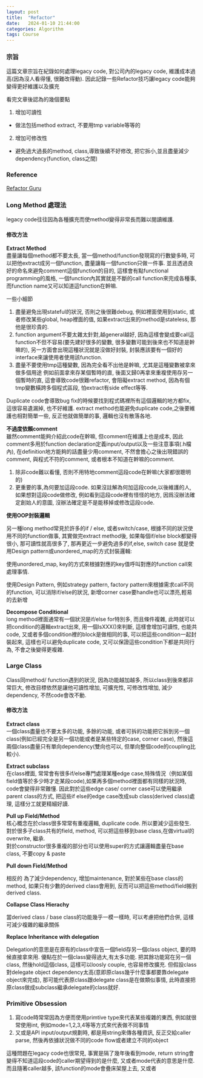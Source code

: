 ```yaml
---
layout: post
title:  "Refactor"
date:   2024-01-10 21:44:00
categories: Algorithm
tags: Course
---
```


### 宗旨

這篇文章宗旨在紀錄如何處理legacy code, 對公司內的legacy code, 維護成本過高(因為沒人看得懂, 很難改得動). 因此記錄一些Refactor技巧讓legacy code能夠變得更好維護以及擴充

看完文章後認為的幾個要點<br />
1. 增加可讀性
  - 做法包括method extract, 不要用tmp variable等等的
2. 增加可修改性
  - 避免過大過長的method, class,導致後續不好修改, 把它拆小,並且盡量減少dependency(function, class之間)

### Reference

[Refactor Guru](https://refactoring.guru/extract-class)


### Long Method 處理法

legacy code往往因為各種擴充而使method變得非常長而難以閱讀維護.

#### 修改方法

**Extract Method**<br />
盡量讓每個method都不要太長, 當一個method/function發現寫的行數變多時, 可以把他extract成另一個function, 盡量讓每一個function只做一件事. 並且透過良好的命名來避免comment這個function的目的,  這樣會有點functional programming的風格, 一個function內其實就是不斷的call function來完成各種事, 而function name又可以知道這function在幹嘛.

一些小細節<br />
1. 盡量避免出現stateful的狀況, 否則之後很難debug, 例如裡面使用到static, 或者修改某些global, heap裡面的值, 如果extract出來的method是stateless, 那他是很珍貴的. 
2. function argument不要太雜太針對,越general越好, 因為這樣會變成要call這function不但不容易(要先建好很多的變數, 很多變數可能到後來也不知道是幹嘛的), 另一方面會出現這種狀況就是沒做好封裝, 封裝應該要有一個好的interface來讓使用者使用該function.
3. 盡量不要使用tmp這種變數, 因為完全看不出他是幹嘛, 尤其是這種變數被拿來做多個用途  例如前面拿來存某個暫時的直, 後面又歸0再拿來重複使用存另一個暫時的直, 這會導致code很難refactor, 會阻礙extract method, 因為有個tmp變數橫跨多個程式區段, 怕extract有side effect等等.

Duplicate code會導致bug fix的時候要找到程式碼裡所有這個邏輯的地方都fix, 這很容易遺漏掉, 也不好維護. extract method也能避免duplicate code,之後要維護也相對簡單一些, 反正他就做簡單的事, 邏輯也沒有散落各地.

**不過度依賴comment**<br />
雖然comment能夠介紹此code在幹嘛, 但comment在維護上也是成本, 因此comment多用於function declaration定義input/output以及一些注意事項(.h檔內), 在definition地方能夠的話盡量少用comment, 不然會擔心之後出現錯誤的comment, 與程式不符的comment, 或者根本不知道在幹嘛的comment.

1. 除非code難以看懂, 否則不用特地comment這段code在幹嘛(大家都很聰明的)
2. 更重要的事,為何要加這段code. 如果沒註解為何加這段code,以後維護的人, 如果想對這段code做修改, 例如看到這段code裡有怪怪的地方, 因爲沒辦法確定創始人的意圖, 沒辦法確定是不是能移掉或修改這段code.

**使用OOP封裝邏輯**<br />

另一種long method常見於許多的if / else, 或者switch/case,  根據不同的狀況使用不同的function做事,  其實做完extract method後, 如果每個if/else block都變得很小, 那可讀性就高很多了, 那再更近一步避免過多的if,else, switch case 就是使用Design pattern或unordered_map的方式封裝邏輯:

使用unordered_map, key的方式來根據對應的key值呼叫對應的function call來處理事情.

使用Design Pattern, 例如strategy pattern, factory pattern來根據需求call不同的function, 可以消除if/else的狀況, 新增corner case要handle也可以漂亮,輕易的去新增

**Decompose Conditional**<br />
long method裡面通常有一個狀況是if/else for特別多, 而且條件複雜, 此時就可以把condition的邏輯extract出來, 用一個IsXXX()來判斷, 這樣會增加可讀性, 也能共code, 又或者多個condition裡的block是做相同的事, 可以把這些condition一起封裝起來, 這樣也可以避免duplicate code, 又可以保證這些condition下都是共同行為, 不會之後變得更複雜.

### Large Class

Class同method/ function遇到的狀況, 因為功能越加越多, 所以class到後來都非常巨大, 修改目標依然是讓他可讀性增加, 可擴充性, 可修改性增加, 減少dependency, 不然code會改不動.

#### 修改方法

**Extract class**<br />
一個class盡量也不要太多的功能, 多餘的功能, 或者可拆的功能把它拆到另一個class(例如已經完全是另一個功能或者是某些特定的case, corner case), 然後這兩個class盡量只有單向dependency(雙向也可以, 但單向整個code的coupling比較小).

**Extract subclass**<br />
在class裡面, 常常會有很多if/else專門處理某種edge case,特殊情況（例如某個field值等於多少時才走某段code),如果再多個method裡面都有同樣的狀況時, code會變得非常難懂. 因此對於這些edge case/ corner case可以使用繼承parent class的方式, 把這些if else的edge case改成sub class(derived class)處理, 這樣分工就更精細好讀.

**Pull up Field/Method**<br />
核心概念在於class很多常常有重複邏輯, duplicate code. 所以要減少這些發生.<br />
對於很多子class共有的field, method, 可以把這些移到base class,在做virtual的overwrite, 繼承.<br />
對於constructor很多重複的部分也可以使用super的方式讓邏輯盡量在base class, 不要copy & paste

**Pull down Field/Method**<br />

相反的 為了減少dependency, 增加maintenance, 對於某些在base class的method, 如果只有少數的derived class會用到, 反而可以把這些method/field搬到derived class.

**Collapse Class Hierachy** <br />

當derived class / base class的功能幾乎一模一樣時, 可以考慮把他們合併, 這樣可減少複雜的繼承關係

**Replace Inheritance with delegation**

Delegation的意思是在原有的class中宣告一個field存另一個class object, 要的時候直接拿來用. 優點在於一個class變得過大,有太多功能. 把其餘功能寫在另一個class, 然後hold這個class, 這樣可以loosly couple, 也容易修改擴充.  但假設class對delegate object dependency太高(意即原class幾乎什麼事都要靠delegate object來完成), 那可能代表原class跟delegate class是在做類似事情, 此時直接把原class做成subclass繼承delegate的class就好.

### Primitive Obsession

1. 寫code時常常因為方便而使用primtive type來代表某些複雜的東西, 例如就很常使用int, 例如mode=1,2,3,4等等方式來代表做不同事情
2. 又或是API input/output規劃時, 都是用string來傳各種資訊, 反正交給caller parse, 然後再依據狀況做不同的code flow或者建立不同的object

這種問題在legacy code也很常見, 事實是隔了幾年後看到mode, return string會變得不知道這段code的caller期望得到的是什麼, 又或者mode代表的意思是什麼. 而且隨著caller越多, 該function的mode會疊床架屋上去, 又或者